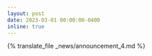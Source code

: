 ```yaml
---
layout: post
date: 2023-03-01 00:00:00-0400
inline: true
---
```


{% translate_file _news/announcement_4.md %}
